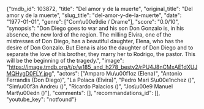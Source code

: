 {"tmdb_id": 103872, "title": "Del amor y de la muerte", "original_title": "Del amor y de la muerte", "slug_title": "del-amor-y-de-la-muerte", "date": "1977-01-01", "genre": ["Com\u00e9die / Drame"], "score": "0.0/10", "synopsis": "Don Diego goes to war and his son Don Gonzalo is, in his absence, the new lord of the region. The milling Elvira, one of the mistresses of Don Diego, has a beautiful daughter, Elena, who has the desire of Don Gonzalo. But Elena is also the daughter of Don Diego and to separate the love of his brother, they marry her to Rodrigo, the pastor. This will be the beginning of the tragedy.", "image": "https://image.tmdb.org/t/p/w185_and_h278_bestv2/rPU4J8nCMxAE1dXUJMQHygD0FLY.jpg", "actors": ["Amparo Mu\u00f1oz (Elena)", "Antonio Ferrandis (Don Diego)", "La Polaca (Elvira)", "Pedro Mari S\u00e1nchez ()", "Sim\u00f3n Andreu ()", "Ricardo Palacios ()", "Jos\u00e9 Manuel Mart\u00edn ()"], "comments": [], "recommandations_id": [], "youtube_key": "notfound"}